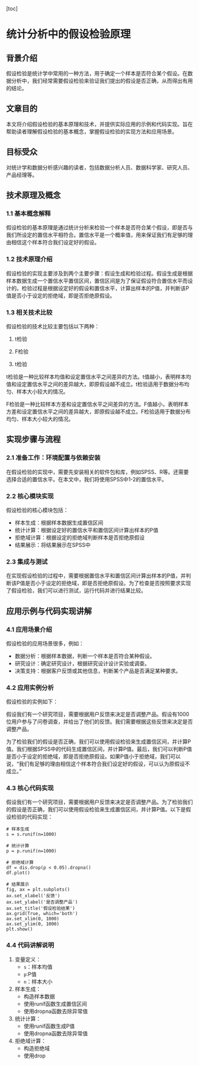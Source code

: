 
[toc]                    
                
                
统计分析中的假设检验原理
==================

背景介绍
-------------

假设检验是统计学中常用的一种方法，用于确定一个样本是否符合某个假设。在数据分析中，我们经常需要假设检验来验证我们提出的假设是否正确，从而得出有用的结论。

文章目的
---------

本文将介绍假设检验的基本原理和技术，并提供实际应用的示例和代码实现。旨在帮助读者理解假设检验的基本概念，掌握假设检验的实现方法和应用场景。

目标受众
------------

对统计学和数据分析感兴趣的读者，包括数据分析人员、数据科学家、研究人员、产品经理等。

技术原理及概念
------------------------

### 1.1 基本概念解释

假设检验的基本原理是通过统计分析来检验一个样本是否符合某个假设，即是否与我们所设定的置信水平相符合。置信水平是一个概率值，用来保证我们有足够的理由相信这个样本符合我们设定好的假设。

### 1.2 技术原理介绍

假设检验的实现主要涉及到两个主要步骤：假设生成和检验过程。假设生成是根据样本数据生成一个置信水平置信区间，置信区间是为了保证假设符合置信水平而设计的。检验过程是根据设定好的假设和置信水平，计算出样本的P值，并判断该P值是否小于设定的拒绝域，即是否拒绝原假设。

### 1.3 相关技术比较

假设检验的技术比较主要包括以下两种：

1. t检验
2. F检验

1. t检验

t检验是一种比较样本均值和设定置信水平之间差异的方法。t值越小，表明样本均值和设定置信水平之间的差异越大，即原假设越不成立。t检验适用于数据分布均匀、样本大小较大的情况。

F检验是一种比较样本方差和设定置信水平之间差异的方法。F值越小，表明样本方差和设定置信水平之间的差异越大，即原假设越不成立。F检验适用于数据分布均匀、样本大小较大的情况。





实现步骤与流程
--------------------

### 2.1 准备工作：环境配置与依赖安装

在假设检验的实现中，需要先安装相关的软件包和库，例如SPSS、R等。还需要选择合适的置信水平。在本文中，我们将使用SPSS中1-2的置信水平。

### 2.2 核心模块实现

假设检验的核心模块包括：

- 样本生成：根据样本数据生成置信区间
- 统计计算：根据设定好的置信水平和置信区间计算出样本的P值
- 拒绝域计算：根据设定的拒绝域判断样本是否拒绝原假设
- 结果展示：将结果展示在SPSS中

### 2.3 集成与测试

在实现假设检验的过程中，需要根据置信水平和置信区间计算出样本的P值，并判断该P值是否小于设定的拒绝域，即是否拒绝原假设。为了检查是否按照要求实现了假设检验，我们可以进行测试，运行代码并进行结果比较。

应用示例与代码实现讲解
--------------------------------

### 4.1 应用场景介绍

假设检验的应用场景很多，例如：

- 数据分析：根据样本数据，判断一个样本是否符合某种假设。
- 研究设计：确定研究设计，根据研究设计设计实验或调查。
- 决策支持：根据客户反馈或其他信息，判断某个产品是否满足某种要求。

### 4.2 应用实例分析

假设检验的实例如下：

假设我们有一个研究项目，需要根据用户反馈来决定是否调整产品。假设有1000位用户参与了问卷调查，并给出了他们的反馈。我们需要根据这些反馈来决定是否调整产品。

为了检验我们的假设是否正确，我们可以使用假设检验来生成置信区间，并计算P值。我们根据SPSS中的代码生成置信区间，并计算P值。最后，我们可以判断P值是否小于设定的拒绝域，即是否拒绝原假设。如果P值小于拒绝域，我们可以说，“我们有足够的理由相信这个样本符合我们设定好的假设，可以认为原假设不成立。”

### 4.3 核心代码实现

假设我们有一个研究项目，需要根据用户反馈来决定是否调整产品。为了检验我们的假设是否正确，我们可以使用假设检验来生成置信区间，并计算P值。以下是假设检验的代码实现：

```
# 样本生成
s = s.runif(n=1000)

# 统计计算
p = p.runif(n=1000)

# 拒绝域计算
df = dis.drop(p < 0.05).dropna()
df.plot()

# 结果展示
fig, ax = plt.subplots()
ax.set_xlabel('反馈')
ax.set_ylabel('是否调整产品')
ax.set_title('假设检验结果')
ax.grid(True, which='both')
ax.set_xlim(0, 1000)
ax.set_ylim(0, 1000)
plt.show()
```

### 4.4 代码讲解说明

1. 变量定义：
   * `s`：样本均值
   * `p`:P值
   * `n`：样本大小
2. 样本生成：
   - 构造样本数据
   - 使用runif函数生成置信区间
   - 使用dropna函数去除异常值
3. 统计计算：
   - 使用runif函数生成P值
   - 使用dropna函数去除异常值
4. 拒绝域计算：
   - 构造拒绝域
   - 使用drop

